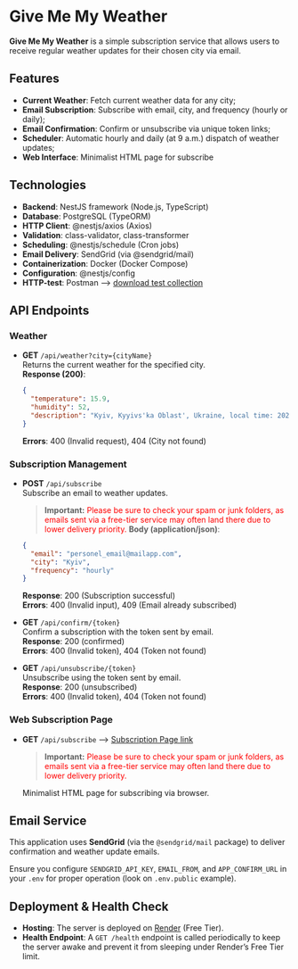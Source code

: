 

# Give Me My Weather

**Give Me My Weather** is a simple subscription service that allows users to receive regular weather updates for their chosen city via email.

## Features

- **Current Weather**: Fetch current weather data for any city;
- **Email Subscription**: Subscribe with email, city, and frequency (hourly or daily);
- **Email Confirmation**: Confirm or unsubscribe via unique token links;
- **Scheduler**: Automatic hourly and daily (at 9 a.m.) dispatch of weather updates;
- **Web Interface**: Minimalist HTML page for subscribe

## Technologies

- **Backend**: NestJS framework (Node.js, TypeScript)
- **Database**: PostgreSQL (TypeORM)
- **HTTP Client**: @nestjs/axios (Axios)
- **Validation**: class-validator, class-transformer
- **Scheduling**: @nestjs/schedule (Cron jobs)
- **Email Delivery**: SendGrid (via @sendgrid/mail)
- **Containerization**: Docker (Docker Compose)
- **Configuration**: @nestjs/config
- **HTTP-test**: Postman --> [download test collection](https://drive.google.com/file/d/1HVzV_aX5xsV1VuIOX8W_aTLQTWiRygeA/view?usp=sharing)

## API Endpoints

### Weather

- **GET** `/api/weather?city={cityName}`  
  Returns the current weather for the specified city.  
  **Response (200)**:
  ```json
  {
    "temperature": 15.9,
    "humidity": 52,
    "description": "Kyiv, Kyyivs'ka Oblast', Ukraine, local time: 2025-05-18 15:21"
  }
  ```
  **Errors**: 400 (Invalid request), 404 (City not found)

### Subscription Management

- **POST** `/api/subscribe`  
  Subscribe an email to weather updates.
  > **Important:** <span style="color:red">Please be sure to check your spam or junk folders, as emails sent via a free-tier service may often land there due to lower delivery priority.</span>
  **Body (application/json)**:
  ```json
  {
    "email": "personel_email@mailapp.com",
    "city": "Kyiv",
    "frequency": "hourly"
  }
  ```
  **Response**: 200 (Subscription successful)  
  **Errors**: 400 (Invalid input), 409 (Email already subscribed)

- **GET** `/api/confirm/{token}`  
  Confirm a subscription with the token sent by email.  
  **Response**: 200 (confirmed)  
  **Errors**: 400 (Invalid token), 404 (Token not found)

- **GET** `/api/unsubscribe/{token}`  
  Unsubscribe using the token sent by email.  
  **Response**: 200 (unsubscribed)  
  **Errors**: 400 (Invalid token), 404 (Token not found)

### Web Subscription Page

- **GET** `/api/subscribe` -->
  [Subscription Page link](https://give-me-my-weather.onrender.com/api/subscribe)
  
  > **Important:** <span style="color:red">Please be sure to check your spam or junk folders, as emails sent via a free-tier service may often land there due to lower delivery priority.</span>
  
  Minimalist HTML page for subscribing via browser.

## Email Service

This application uses **SendGrid** (via the `@sendgrid/mail` package) to deliver confirmation and weather update emails. 

Ensure you configure `SENDGRID_API_KEY`, `EMAIL_FROM`, and `APP_CONFIRM_URL` in your `.env` for proper operation (look on `.env.public` example).

## Deployment & Health Check

- **Hosting**: The server is deployed on [Render](https://render.com) (Free Tier).
- **Health Endpoint**: A `GET /health` endpoint is called periodically to keep the server awake and prevent it from sleeping under Render’s Free Tier limit.
